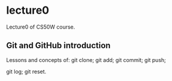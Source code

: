 # lecture0
Lecture0 of CS50W course.

<h2>
Git and GitHub introduction
</h2>

Lessons and concepts of:
git clone;
git add;
git commit;
git push;

git log;
git reset.

